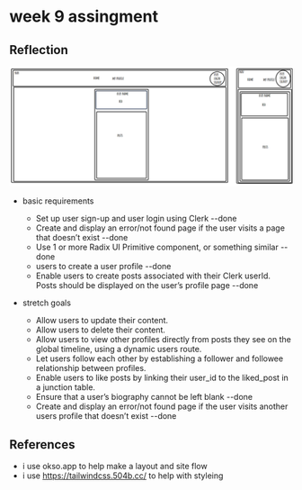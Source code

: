 # week 9 assingment

## Reflection

<img src="image-1.png" alt="phone & desktop"/>

- basic requirements

  - Set up user sign-up and user login using Clerk --done
  - Create and display an error/not found page if the user visits a page that doesn’t exist --done
  - Use 1 or more Radix UI Primitive component, or something similar --done
  - users to create a user profile --done
  - Enable users to create posts associated with their Clerk userId. Posts should be displayed on the user’s profile page --done

- stretch goals
  - Allow users to update their content.
  - Allow users to delete their content.
  - Allow users to view other profiles directly from posts they see on the global timeline, using a dynamic users route.
  - Let users follow each other by establishing a follower and followee relationship between profiles.
  - Enable users to like posts by linking their user_id to the liked_post in a junction table.
  - Ensure that a user’s biography cannot be left blank --done
  - Create and display an error/not found page if the user visits another users profile that doesn’t exist --done

## References

- i use okso.app to help make a layout and site flow
- i use https://tailwindcss.504b.cc/ to help with styleing
